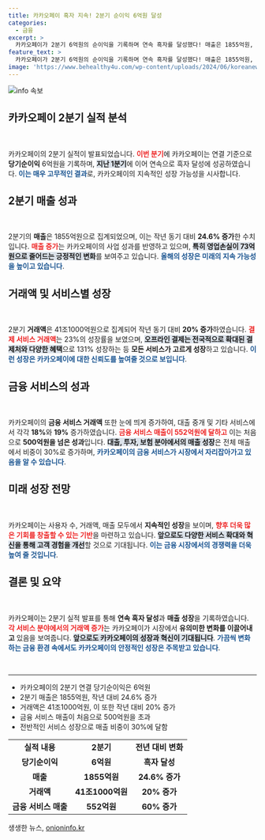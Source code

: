 ```yaml
---
title: 카카오페이 흑자 지속! 2분기 순이익 6억원 달성
categories:
  - 금융
excerpt: >
  카카오페이가 2분기 6억원의 순이익을 기록하며 연속 흑자를 달성했다! 매출은 1855억원, 거래액은 41조원으로 전년 대비 놀라운 증가세를 보였다. 카카오페이의 성공 비결은 무엇일까?
feature_text: >
  카카오페이가 2분기 6억원의 순이익을 기록하며 연속 흑자를 달성했다! 매출은 1855억원, 거래액은 41조원으로 전년 대비 놀라운 증가세를 보였다. 카카오페이의 성공 비결은 무엇일까?
image: 'https://www.behealthy4u.com/wp-content/uploads/2024/06/koreanews.jpg'
---
```


<p><img src="https://www.behealthy4u.com/wp-content/uploads/2024/06/koreanews.jpg" alt="info 속보" /></p>

<h2 data-ke-size="size26">카카오페이 2분기 실적 분석</h2>

<p data-ke-size="size16">&nbsp;</p>

<p>카카오페이의 2분기 실적이 발표되었습니다. <b><span style="color: #ee2323;">이번 분기</span></b>에 카카오페이는 연결 기준으로 <strong>당기순이익</strong> 6억원을 기록하며, <b><span style="background-color: #21538527;">지난 1분기</span></b>에 이어 연속으로 흑자 달성에 성공하였습니다. <b><span style="color: #1a5490;">이는 매우 고무적인 결과</span></b>로, 카카오페이의 지속적인 성장 가능성을 시사합니다.</p>

<h2 data-ke-size="size26">2분기 매출 성과</h2>

<p data-ke-size="size16">&nbsp;</p>

<p>2분기의 <strong>매출</strong>은 1855억원으로 집계되었으며, 이는 작년 동기 대비 <strong>24.6% 증가</strong>한 수치입니다. <b><span style="color: #ee2323;">매출 증가</span></b>는 카카오페이의 사업 성과를 반영하고 있으며, <b><span style="background-color: #21538527;">특히 영업손실이 73억원으로 줄어드는 긍정적인 변화</span></b>를 보여주고 있습니다. <b><span style="color: #1a5490;">올해의 성장은 미래의 지속 가능성을 높이고 있습니다</span></b>.</p>

<h2 data-ke-size="size26">거래액 및 서비스별 성장</h2>

<p data-ke-size="size16">&nbsp;</p>

<p>2분기 <strong>거래액</strong>은 41조1000억원으로 집계되어 작년 동기 대비 <strong>20% 증가</strong>하였습니다. <b><span style="color: #ee2323;">결제 서비스 거래액</span></b>는 23%의 성장률을 보였으며, <b><span style="background-color: #21538527;">오프라인 결제는 전국적으로 확대된 결제처와 다양한 혜택</span></b>으로 131% 성장하는 등 <strong>모든 서비스가 고르게 성장</strong>하고 있습니다. <b><span style="color: #1a5490;">이런 성장은 카카오페이에 대한 신뢰도를 높여줄 것으로 보입니다</span></b>.</p>

<h2 data-ke-size="size26">금융 서비스의 성과</h2>

<p data-ke-size="size16">&nbsp;</p>

<p>카카오페이의 <strong>금융 서비스 거래액</strong> 또한 눈에 띄게 증가하여, 대출 중개 및 기타 서비스에서 각각 <strong>18%</strong>와 <strong>19%</strong> 증가하였습니다. <b><span style="color: #ee2323;">금융 서비스 매출이 552억원에 달하고</span></b> 이는 처음으로 <strong>500억원을 넘은 성과</strong>입니다. <b><span style="background-color: #21538527;">대출, 투자, 보험 분야에서의 매출 성장</span></b>은 전체 매출에서 비중이 30%로 증가하며, <b><span style="color: #1a5490;">카카오페이의 금융 서비스가 시장에서 자리잡아가고 있음을 알 수 있습니다</span></b>.</p>

<h2 data-ke-size="size26">미래 성장 전망</h2>

<p data-ke-size="size16">&nbsp;</p>

<p>카카오페이는 사용자 수, 거래액, 매출 모두에서 <strong>지속적인 성장</strong>을 보이며, <b><span style="color: #ee2323;">향후 더욱 많은 기회를 창출할 수 있는 기반</span></b>을 마련하고 있습니다. <b><span style="background-color: #21538527;">앞으로도 다양한 서비스 확대와 혁신을 통해 고객 경험을 개선</span></b>할 것으로 기대됩니다. <b><span style="color: #1a5490;">이는 금융 시장에서의 경쟁력을 더욱 높여 줄 것입니다</span></b>.</p>

<h2 data-ke-size="size26">결론 및 요약</h2>

<p data-ke-size="size16">&nbsp;</p>

<p>카카오페이는 2분기 실적 발표를 통해 <strong>연속 흑자 달성</strong>과 <strong>매출 성장</strong>을 기록하였습니다. <b><span style="color: #ee2323;">각 서비스 분야에서의 거래액 증가</span></b>는 카카오페이가 시장에서 <strong>유의미한 변화를 이끌어내고</strong> 있음을 보여줍니다. <b><span style="background-color: #21538527;">앞으로도 카카오페이의 성장과 혁신이 기대됩니다</span></b>. <b><span style="color: #1a5490;">가끔씩 변화하는 금융 환경 속에서도 카카오페이의 안정적인 성장은 주목받고 있습니다</span></b>.</p>

<p data-ke-size="size16">&nbsp;</p>

<hr/> 

<ul>
<li>카카오페이의 2분기 연결 당기순이익은 6억원</li>
<li>2분기 매출은 1855억원, 작년 대비 24.6% 증가</li>
<li>거래액은 41조1000억원, 이 또한 작년 대비 20% 증가</li>
<li>금융 서비스 매출이 처음으로 500억원을 초과</li>
<li>전반적인 서비스 성장으로 매출 비중이 30%에 달함</li>
</ul>

<table style="width: 100%; border-collapse: collapse;">
<tr>
<td style="text-align: center; height: 17px;"><b>실적 내용</b></td>
<td style="text-align: center; height: 17px;"><b>2분기</b></td>
<td style="text-align: center; height: 17px;"><b>전년 대비 변화</b></td>
</tr>
<tr>
<td style="text-align: center; height: 17px;"><b>당기순이익</b></td>
<td style="text-align: center; height: 17px;"><b>6억원</b></td>
<td style="text-align: center; height: 17px;"><b>흑자 달성</b></td>
</tr>
<tr>
<td style="text-align: center; height: 17px;"><b>매출</b></td>
<td style="text-align: center; height: 17px;"><b>1855억원</b></td>
<td style="text-align: center; height: 17px;"><b>24.6% 증가</b></td>
</tr>
<tr>
<td style="text-align: center; height: 17px;"><b>거래액</b></td>
<td style="text-align: center; height: 17px;"><b>41조1000억원</b></td>
<td style="text-align: center; height: 17px;"><b>20% 증가</b></td>
</tr>
<tr>
<td style="text-align: center; height: 17px;"><b>금융 서비스 매출</b></td>
<td style="text-align: center; height: 17px;"><b>552억원</b></td>
<td style="text-align: center; height: 17px;"><b>60% 증가</b></td>
</tr>
</table>
생생한 뉴스, <a href="https://onioninfo.kr" rel="dofollow">onioninfo.kr</a>


